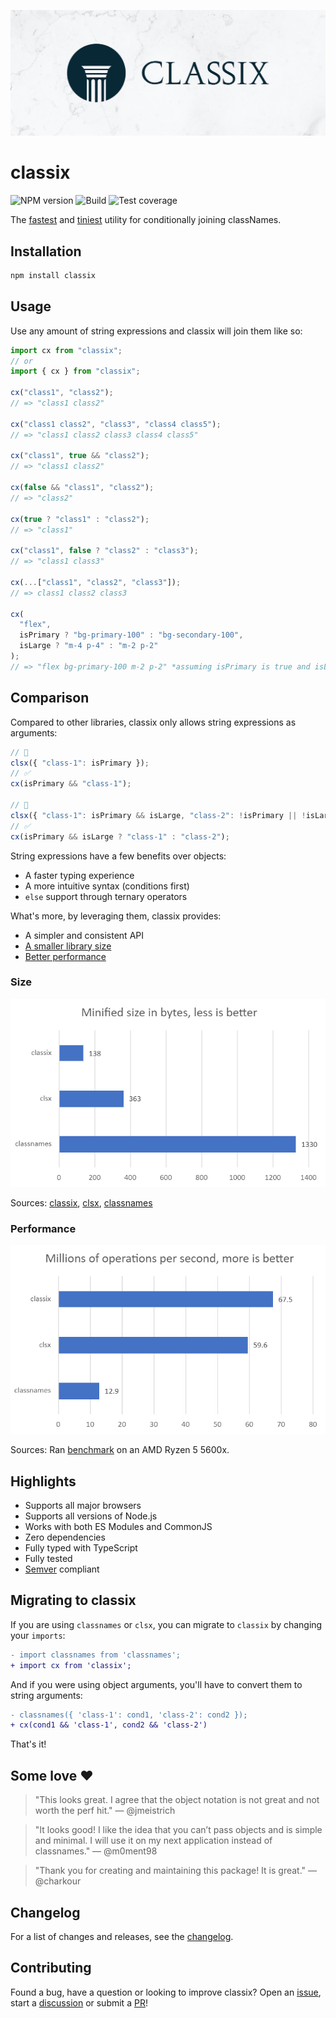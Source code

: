 ![Banner](media/banner.jpg)

# classix

![NPM version](https://img.shields.io/npm/v/classix?style=flat-square)
![Build](https://img.shields.io/github/workflow/status/alexnault/classix/ci-and-publish?style=flat-square)
![Test coverage](https://img.shields.io/codecov/c/github/alexnault/classix?style=flat-square)

The [fastest](#performance) and [tiniest](#size) utility for conditionally joining classNames.

## Installation

```bash
npm install classix
```

## Usage

Use any amount of string expressions and classix will join them like so:

```js
import cx from "classix";
// or
import { cx } from "classix";

cx("class1", "class2");
// => "class1 class2"

cx("class1 class2", "class3", "class4 class5");
// => "class1 class2 class3 class4 class5"

cx("class1", true && "class2");
// => "class1 class2"

cx(false && "class1", "class2");
// => "class2"

cx(true ? "class1" : "class2");
// => "class1"

cx("class1", false ? "class2" : "class3");
// => "class1 class3"

cx(...["class1", "class2", "class3"]);
// => class1 class2 class3

cx(
  "flex",
  isPrimary ? "bg-primary-100" : "bg-secondary-100",
  isLarge ? "m-4 p-4" : "m-2 p-2"
);
// => "flex bg-primary-100 m-2 p-2" *assuming isPrimary is true and isLarge is false
```

## Comparison

Compared to other libraries, classix only allows string expressions as arguments:

```js
// 🚫
clsx({ "class-1": isPrimary });
// ✅
cx(isPrimary && "class-1");

// 🚫
clsx({ "class-1": isPrimary && isLarge, "class-2": !isPrimary || !isLarge });
// ✅
cx(isPrimary && isLarge ? "class-1" : "class-2");
```

String expressions have a few benefits over objects:

- A faster typing experience
- A more intuitive syntax (conditions first)
- `else` support through ternary operators

What's more, by leveraging them, classix provides:

- A simpler and consistent API
- [A smaller library size](#size)
- [Better performance](#performance)

### Size

![Size comparison chart](media/size.png)

Sources: [classix](https://bundlejs.com/api?q=classix), [clsx](https://bundlejs.com/api?q=clsx), [classnames](https://bundlejs.com/api?q=classnames)

### Performance

![Performance comparison chart](media/perf.png)

Sources: Ran [benchmark](benchmark/) on an AMD Ryzen 5 5600x.

## Highlights

- Supports all major browsers
- Supports all versions of Node.js
- Works with both ES Modules and CommonJS
- Zero dependencies
- Fully typed with TypeScript
- Fully tested
- [Semver](https://semver.org/) compliant

## Migrating to classix

If you are using `classnames` or `clsx`, you can migrate to `classix` by changing your `imports`:

```diff
- import classnames from 'classnames';
+ import cx from 'classix';
```

And if you were using object arguments, you'll have to convert them to string arguments:

```diff
- classnames({ 'class-1': cond1, 'class-2': cond2 });
+ cx(cond1 && 'class-1', cond2 && 'class-2')
```

That's it!

## Some love ❤️

> "This looks great. I agree that the object notation is not great and not worth the perf hit." — @jmeistrich

> "It looks good! I like the idea that you can’t pass objects and is simple and minimal. I will use it on my next application instead of classnames." — @m0ment98

> "Thank you for creating and maintaining this package! It is great." — @charkour

## Changelog

For a list of changes and releases, see the [changelog](https://github.com/alexnault/classix/releases).

## Contributing

Found a bug, have a question or looking to improve classix? Open an [issue](https://github.com/alexnault/classix/issues/new), start a [discussion](https://github.com/alexnault/classix/discussions/new) or submit a [PR](https://github.com/alexnault/classix/fork)!
